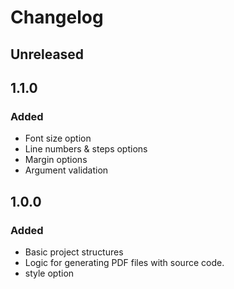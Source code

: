 # Changelog

## Unreleased

## 1.1.0

### Added

- Font size option
- Line numbers & steps options
- Margin options
- Argument validation

## 1.0.0

### Added

- Basic project structures
- Logic for generating PDF files with source code.
- style option
